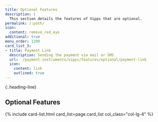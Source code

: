```yaml
---
title: Optional Features
description: |
  This section details the features of Vipps that are optional.
permalink: /:path/
icon:
  content: remove_red_eye
additional: true
menu_order: 1200
card_list_3:
- title: Payment Link
  description: Sending the payment via mail or SMS
  url:  /payment-instruments/vipps/features/optional/payment-link
  icon:
    content: link
    outlined: true
---
```



{:.heading-line}

## Optional Features

{% include card-list.html card_list=page.card_list
    col_class="col-lg-4" %}
